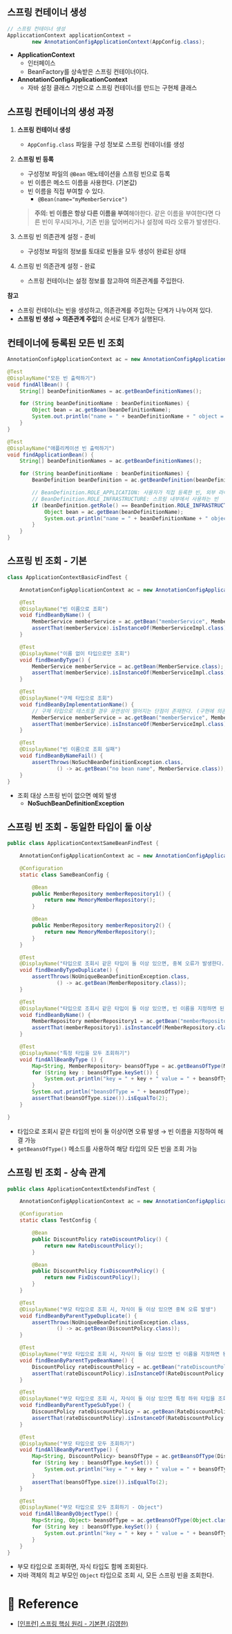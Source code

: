 ## 스프링 컨테이너 생성

```java
// 스프링 컨테이너 생성
AppliccationContext applicationContext = 
		new AnnotationConfigApplicationContext(AppConfig.class);
```

- **ApplicationContext**
    - 인터페이스
    - BeanFactory를 상속받은 스프링 컨테이너이다.
- **AnnotationConfigApplicationContext**
    - 자바 설정 클래스 기반으로 스프링 컨테이너를 만드는 구현체 클래스

## 스프링 컨테이너의 생성 과정

1. **스프링 컨테이너 생성**
    - `AppConfig.class` 파일을 구성 정보로 스프링 컨테이너를 생성
2. **스프링 빈 등록**
    - 구성정보 파일의 `@Bean` 애노테이션을 스프링 빈으로 등록
    - 빈 이름은 메소드 이름을 사용한다. (기본값)
    - 빈 이름을 직접 부여할 수 있다.
        - `@Bean(name="myMemberService")`

    > **주의: 빈 이름은 항상 다른 이름을 부여**해야한다. 같은 이름을 부여한다면 다른 빈이 무시되거나, 기존 빈을 덮어버리거나 설정에 따라 오류가 발생한다.

3. 스프링 빈 의존관계 설정 - 준비
    - 구성정보 파일의 정보를 토대로 빈들을 모두 생성이 완료된 상태
4. 스프링 빈 의존관계 설정 - 완료
    - 스프링 컨테이너는 설정 정보를 참고하여 의존관계를 주입한다.

**참고**

- 스프링 컨테이너는 빈을 생성하고, 의존관계를 주입하는 단계가 나누어져 있다.
- **스프링 빈 생성 → 의존관계 주입**의 순서로 단계가 실행된다.

## 컨테이너에 등록된 모든 빈 조회

```java
AnnotationConfigApplicationContext ac = new AnnotationConfigApplicationContext(AppConfig.class);

@Test
@DisplayName("모든 빈 출력하기")
void findAllBean() {
    String[] beanDefinitionNames = ac.getBeanDefinitionNames();

    for (String beanDefinitionName : beanDefinitionNames) {
        Object bean = ac.getBean(beanDefinitionName);
        System.out.println("name = " + beanDefinitionName + " object = " + bean);
    }
}

@Test
@DisplayName("애플리케이션 빈 출력하기")
void findApplicationBean() {
    String[] beanDefinitionNames = ac.getBeanDefinitionNames();

    for (String beanDefinitionName : beanDefinitionNames) {
        BeanDefinition beanDefinition = ac.getBeanDefinition(beanDefinitionName);

        // BeanDefinition.ROLE_APPLICATION: 사용자가 직접 등록한 빈, 외부 라이브러리
        // BeanDefinition.ROLE_INFRASTRUCTURE: 스프링 내부에서 사용하는 빈
        if (beanDefinition.getRole() == BeanDefinition.ROLE_INFRASTRUCTURE) {
            Object bean = ac.getBean(beanDefinitionName);
            System.out.println("name = " + beanDefinitionName + " object = " + bean);
        }
    }
}
```

## 스프링 빈 조회 - 기본

```java
class ApplicationContextBasicFindTest {

    AnnotationConfigApplicationContext ac = new AnnotationConfigApplicationContext(AppConfig.class);

    @Test
    @DisplayName("빈 이름으로 조회")
    void findBeanByName() {
        MemberService memberService = ac.getBean("memberService", MemberService.class);
        assertThat(memberService).isInstanceOf(MemberServiceImpl.class);
    }

    @Test
    @DisplayName("이름 없이 타입으로만 조회")
    void findBeanByType() {
        MemberService memberService = ac.getBean(MemberService.class);
        assertThat(memberService).isInstanceOf(MemberServiceImpl.class);
    }

    @Test
    @DisplayName("구체 타입으로 조회")
    void findBeanByImplementationName() {
        // 구체 타입으로 테스트할 경우 유연성이 떨어지는 단점이 존재한다. (구현에 의존하는 것이 아닌 역할에 의존하자!)
        MemberService memberService = ac.getBean("memberService", MemberServiceImpl.class);
        assertThat(memberService).isInstanceOf(MemberServiceImpl.class);
    }

    @Test
    @DisplayName("빈 이름으로 조회 실패")
    void findBeanByNameFail() {
        assertThrows(NoSuchBeanDefinitionException.class,
                () -> ac.getBean("no bean name", MemberService.class));
    }
}
```

- 조회 대상 스프링 빈이 없으면 예외 발생
    - **NoSuchBeanDefinitionException**

## 스프링 빈 조회 - 동일한 타입이 둘 이상

```java
public class ApplicationContextSameBeanFindTest {

    AnnotationConfigApplicationContext ac = new AnnotationConfigApplicationContext(SameBeanConfig.class);

    @Configuration
    static class SameBeanConfig {

        @Bean
        public MemberRepository memberRepository1() {
            return new MemoryMemberRepository();
        }

        @Bean
        public MemberRepository memberRepository2() {
            return new MemoryMemberRepository();
        }
    }

    @Test
    @DisplayName("타입으로 조회시 같은 타입이 둘 이상 있으면, 중복 오류가 발생한다.")
    void findBeanByTypeDuplicate() {
        assertThrows(NoUniqueBeanDefinitionException.class,
                () -> ac.getBean(MemberRepository.class));
    }

    @Test
    @DisplayName("타입으로 조회시 같은 타입이 둘 이상 있으면, 빈 이름을 지정하면 된다.")
    void findBeanByName() {
        MemberRepository memberRepository1 = ac.getBean("memberRepository1", MemberRepository.class);
        assertThat(memberRepository1).isInstanceOf(MemberRepository.class);
    }

    @Test
    @DisplayName("특정 타입을 모두 조회하기")
    void findAllBeanByType () {
        Map<String, MemberRepository> beansOfType = ac.getBeansOfType(MemberRepository.class);
        for (String key : beansOfType.keySet()) {
            System.out.println("key = " + key + " value = " + beansOfType.get(key));
        }
        System.out.println("beansOfType = " + beansOfType);
        assertThat(beansOfType.size()).isEqualTo(2);
    }

}
```

- 타입으로 조회시 같은 타입의 빈이 둘 이상이면 오류 발생 → 빈 이름을 지정하여 해결 가능
- `getBeansOfType()` 메소드를 사용하여 해당 타입의 모든 빈을 조회 가능

## 스프링 빈 조회 - 상속 관계

```java
public class ApplicationContextExtendsFindTest {

    AnnotationConfigApplicationContext ac = new AnnotationConfigApplicationContext(TestConfig.class);

    @Configuration
    static class TestConfig {

        @Bean
        public DiscountPolicy rateDiscountPolicy() {
            return new RateDiscountPolicy();
        }

        @Bean
        public DiscountPolicy fixDiscountPolicy() {
            return new FixDiscountPolicy();
        }
    }

    @Test
    @DisplayName("부모 타입으로 조회 시, 자식이 둘 이상 있으면 중복 오류 발생")
    void findBeanByParentTypeDuplicate() {
        assertThrows(NoUniqueBeanDefinitionException.class,
                () -> ac.getBean(DiscountPolicy.class));
    }

    @Test
    @DisplayName("부모 타입으로 조회 시, 자식이 둘 이상 있으면 빈 이름을 지정하면 된다.")
    void findBeanByParentTypeBeanName() {
        DiscountPolicy rateDiscountPolicy = ac.getBean("rateDiscountPolicy", DiscountPolicy.class);
        assertThat(rateDiscountPolicy).isInstanceOf(RateDiscountPolicy.class);
    }

    @Test
    @DisplayName("부모 타입으로 조회 시, 자식이 둘 이상 있으면 특정 하위 타입을 조회하면 된다.")
    void findBeanByParentTypeSubType() {
        DiscountPolicy rateDiscountPolicy = ac.getBean(RateDiscountPolicy.class);
        assertThat(rateDiscountPolicy).isInstanceOf(RateDiscountPolicy.class);
    }

    @Test
    @DisplayName("부모 타입으로 모두 조회하기")
    void findAllBeanByParentType() {
        Map<String, DiscountPolicy> beansOfType = ac.getBeansOfType(DiscountPolicy.class);
        for (String key : beansOfType.keySet()) {
            System.out.println("key = " + key + " value = " + beansOfType.get(key));
        }
        assertThat(beansOfType.size()).isEqualTo(2);
    }

    @Test
    @DisplayName("부모 타입으로 모두 조회하기 - Object")
    void findAllBeanByObjectType() {
        Map<String, Object> beansOfType = ac.getBeansOfType(Object.class);
        for (String key : beansOfType.keySet()) {
            System.out.println("key = " + key + " value = " + beansOfType.get(key));
        }
    }
}
```

- 부모 타입으로 조회하면, 자식 타입도 함께 조회된다.
- 자바 객체의 최고 부모인 `Object` 타입으로 조회 시, 모든 스프링 빈을 조회한다.

# 📄 Reference

- [[인프런] 스프링 핵심 원리 - 기본편 (김영한)](https://www.inflearn.com/course/%EC%8A%A4%ED%94%84%EB%A7%81-%ED%95%B5%EC%8B%AC-%EC%9B%90%EB%A6%AC-%EA%B8%B0%EB%B3%B8%ED%8E%B8/dashboard)
